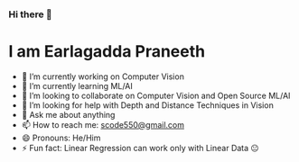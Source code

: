### Hi there 👋

# I am Earlagadda Praneeth 

- 🔭 I’m currently working on Computer Vision
- 🌱 I’m currently learning ML/AI
- 👯 I’m looking to collaborate on Computer Vision and Open Source ML/AI
- 🤔 I’m looking for help with Depth and Distance Techniques in Vision
- 💬 Ask me about anything
- 📫 How to reach me: scode550@gmail.com
- 😄 Pronouns: He/Him
- ⚡ Fun fact: Linear Regression can work only with Linear Data 😐

